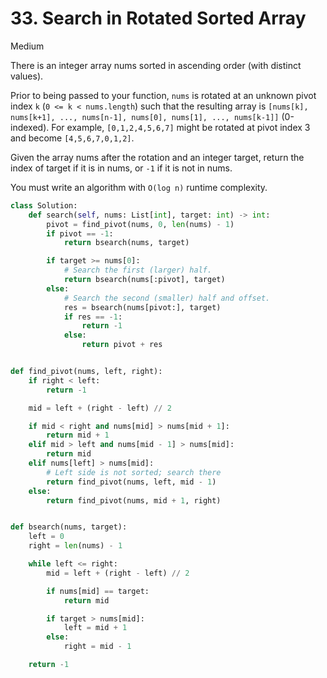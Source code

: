 # 33. Search in Rotated Sorted Array

Medium

There is an integer array nums sorted in ascending order (with distinct values).

Prior to being passed to your function, `nums` is rotated at an unknown pivot index `k` (`0 <= k < nums.length`) such that the resulting array is `[nums[k], nums[k+1], ..., nums[n-1], nums[0], nums[1], ..., nums[k-1]]` (0-indexed). For example, `[0,1,2,4,5,6,7]` might be rotated at pivot index 3 and become `[4,5,6,7,0,1,2]`.

Given the array nums after the rotation and an integer target, return the index of target if it is in nums, or `-1` if it is not in nums.

You must write an algorithm with `O(log n)` runtime complexity.

```python
class Solution:
    def search(self, nums: List[int], target: int) -> int:
        pivot = find_pivot(nums, 0, len(nums) - 1)
        if pivot == -1:
            return bsearch(nums, target)

        if target >= nums[0]:
            # Search the first (larger) half.
            return bsearch(nums[:pivot], target)
        else:
            # Search the second (smaller) half and offset.
            res = bsearch(nums[pivot:], target)
            if res == -1:
                return -1
            else:
                return pivot + res


def find_pivot(nums, left, right):
    if right < left:
        return -1

    mid = left + (right - left) // 2

    if mid < right and nums[mid] > nums[mid + 1]:
        return mid + 1
    elif mid > left and nums[mid - 1] > nums[mid]:
        return mid
    elif nums[left] > nums[mid]:
        # Left side is not sorted; search there
        return find_pivot(nums, left, mid - 1)
    else:
        return find_pivot(nums, mid + 1, right)


def bsearch(nums, target):
    left = 0
    right = len(nums) - 1

    while left <= right:
        mid = left + (right - left) // 2

        if nums[mid] == target:
            return mid

        if target > nums[mid]:
            left = mid + 1
        else:
            right = mid - 1

    return -1
```

